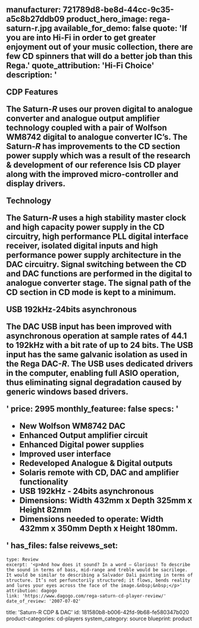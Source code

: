 manufacturer: 721789d8-be8d-44cc-9c35-a5c8b27ddb09
product_hero_image: rega-saturn-r.jpg
available_for_demo: false
quote: 'If you are into Hi-Fi in order to get greater enjoyment out of your music collection, there are few CD spinners that will do a better job than this Rega.'
quote_attribution: 'Hi-Fi Choice'
description: '<p><strong>CDP Features</strong></p><p>The Saturn-<em>R</em>&nbsp;uses our proven digital to analogue converter and analogue output amplifier technology coupled with a pair of Wolfson WM8742 digital to analogue converter IC’s. The Saturn-<em>R</em>&nbsp;has improvements to the CD section power supply which was a result of the research &amp; development of our reference Isis CD player along with the improved micro-controller and display drivers.</p><p><strong>Technology</strong></p><p>The Saturn-<em>R</em>&nbsp;uses a high stability master clock and high capacity power supply in the CD circuitry, high performance PLL digital interface receiver, isolated digital inputs and high performance power supply architecture in the DAC circuitry. Signal switching between the CD and DAC functions are performed in the digital to analogue converter stage. The signal path of the CD section in CD mode is kept to a minimum.</p><p><strong>USB 192kHz-24bits asynchronous</strong></p><p>The DAC USB input has been improved with asynchronous operation at sample rates of 44.1 to 192kHz with a bit rate of up to 24 bits. The USB input has the same galvanic isolation as used in the Rega DAC-<em>R</em>. The USB uses dedicated drivers in the computer, enabling full ASIO operation, thus eliminating signal degradation caused by generic windows based drivers.</p>'
price: 2995
monthly_featuree: false
specs: '<ul><li>New Wolfson WM8742 DAC</li><li>Enhanced Output amplifier circuit</li><li>Enhanced Digital power supplies</li><li>Improved user interface</li><li>Redeveloped Analogue &amp; Digital outputs</li><li>Solaris remote with CD, DAC and amplifier functionality</li><li>USB 192kHz&nbsp;- 24bits asynchronous</li><li>Dimensions: Width 432mm x Depth 325mm x Height 82mm</li><li>Dimensions needed to operate: Width 432mm x 350mm Depth x Height 180mm.</li></ul>'
has_files: false
reivews_set:
  -
    type: Review
    excerpt: '<p>And how does it sound? In a word – Glorious! To describe the sound in terms of bass, mid-range and treble would be sacrilege. It would be similar to describing a Salvador Dali painting in terms of structure. It’s not perfunctorily structured; it flows, bends reality and lures your eyes across the face of the image.&nbsp;&nbsp;</p>'
    attribution: dagogo
    link: 'https://www.dagogo.com/rega-saturn-cd-player-review/'
    date_of_review: '2007-07-02'
title: 'Saturn-R CDP & DAC'
id: 181580b8-b006-42fd-9b68-fe580347b020
product-categories: cd-players
system_category: source
blueprint: product
